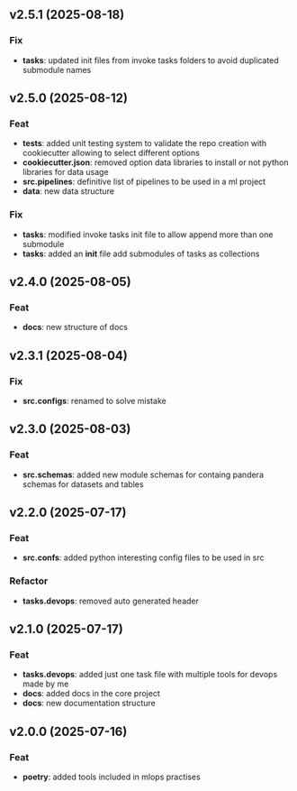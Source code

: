 ## v2.5.1 (2025-08-18)

### Fix

- **tasks**: updated init files from invoke tasks folders to avoid duplicated submodule names

## v2.5.0 (2025-08-12)

### Feat

- **tests**: added unit testing system to validate the repo creation with cookiecutter allowing to select different options
- **cookiecutter.json**: removed option data libraries to install or not python libraries for data usage
- **src.pipelines**: definitive list of pipelines to be used in a ml project
- **data**: new data structure

### Fix

- **tasks**: modified invoke tasks init file to allow append more than one submodule
- **tasks**: added an __init__ file add submodules of tasks as collections

## v2.4.0 (2025-08-05)

### Feat

- **docs**: new structure of docs

## v2.3.1 (2025-08-04)

### Fix

- **src.configs**: renamed to solve mistake

## v2.3.0 (2025-08-03)

### Feat

- **src.schemas**: added new module schemas for containg pandera schemas for datasets and tables

## v2.2.0 (2025-07-17)

### Feat

- **src.confs**: added python interesting config files to be used in src

### Refactor

- **tasks.devops**: removed auto generated header

## v2.1.0 (2025-07-17)

### Feat

- **tasks.devops**: added just one task file with multiple tools for devops made by me
- **docs**: added docs in the core project
- **docs**: new documentation structure

## v2.0.0 (2025-07-16)

### Feat

- **poetry**: added tools included in mlops practises
